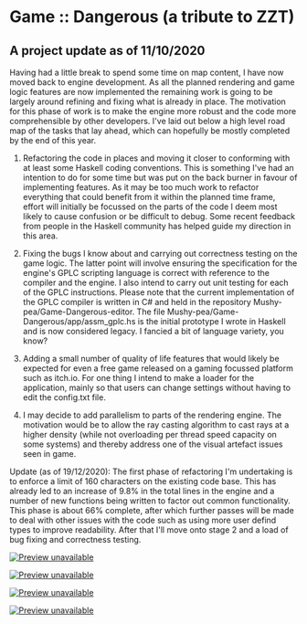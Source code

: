 # Game :: Dangerous (a tribute to ZZT)

## A project update as of 11/10/2020

Having had a little break to spend some time on map content, I have now moved back to engine development.  As all the planned rendering 
and game logic features are now implemented the remaining work is going to be largely around refining and fixing what is already in place.
The motivation for this phase of work is to make the engine more robust and the code more comprehensible by other developers.  I've laid 
out below a high level road map of the tasks that lay ahead, which can hopefully be mostly completed by the end of this year.

1.  Refactoring the code in places and moving it closer to conforming with at least some Haskell coding conventions.  This is something 
I've had an intention to do for some time but was put on the back burner in favour of implementing features.  As it may be too much work to 
refactor everything that could benefit from it within the planned time frame, effort will initially be focussed on the parts of the code I 
deem most likely to cause confusion or be difficult to debug.  Some recent feedback from people in the Haskell community has helped guide 
my direction in this area.

2.  Fixing the bugs I know about and carrying out correctness testing on the game logic.  The latter point will involve ensuring the 
specification for the engine's GPLC scripting language is correct with reference to the compiler and the engine.  I also intend to carry
out unit testing for each of the GPLC instructions.  Please note that the current implementation of the GPLC compiler is written in C# and
held in the repository Mushy-pea/Game-Dangerous-editor.  The file Mushy-pea/Game-Dangerous/app/assm_gplc.hs is the initial prototype I 
wrote in Haskell and is now considered legacy.  I fancied a bit of language variety, you know?

3.  Adding a small number of quality of life features that would likely be expected for even a free game released on a gaming focussed
platform such as itch.io.  For one thing I intend to make a loader for the application, mainly so that users can change settings without
having to edit the config.txt file.

4.  I may decide to add parallelism to parts of the rendering engine.  The motivation would be to allow the ray casting algorithm to cast
rays at a higher density (while not overloading per thread speed capacity on some systems) and thereby address one of the visual artefact 
issues seen in game.

Update (as of 19/12/2020): The first phase of refactoring I'm undertaking is to enforce a limit of 160 characters on the existing code base.  This has
already led to an increase of 9.8% in the total lines in the engine and a number of new functions being written to factor out common functionality.
This phase is about 66% complete, after which further passes will be made to deal with other issues with the code such as using more user defind types to
improve readability.  After that I'll move onto stage 2 and a load of bug fixing and correctness testing.

[![Preview unavailable](https://img.youtube.com/vi/gBaIU4U6eQs/default.jpg)](https://youtu.be/gBaIU4U6eQs)

[![Preview unavailable](https://img.youtube.com/vi/oHMakxQZjlk/default.jpg)](https://youtu.be/oHMakxQZjlk)

[![Preview unavailable](https://img.youtube.com/vi/4Y2er6WZ5qs/default.jpg)](https://youtu.be/4Y2er6WZ5qs)

[![Preview unavailable](https://img.youtube.com/vi/8HuMVTjA138/default.jpg)](https://youtu.be/8HuMVTjA138)

